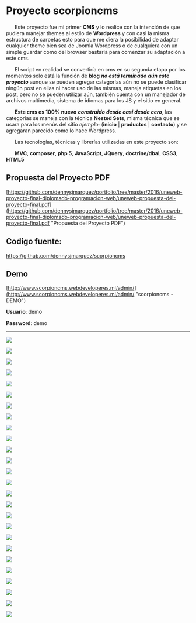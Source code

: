 # Proyecto scorpioncms #


      Este proyecto fue mi primer **CMS** y lo realice con la intención de que pudiera manejar themes al estilo de **Wordpress** y con casi la misma estructura de carpetas esto para que me diera la posibilidad de adaptar cualquier theme bien sea de Joomla Wordpress o de cualquiera con un simple guardar como del browser bastaría para comenzar su adaptación a este cms.

      El script en realidad se convertiría en cms en su segunda etapa por los momentos solo está la función de **blog** ***no está terminado aún este proyecto*** aunque se pueden agregar categorías aún no se puede clasificar ningún post en ellas ni hacer uso de las mismas, maneja  etiquetas en los post, pero no se pueden utilizar aún, también cuenta con un manejador de archivos multimedia, sistema de idiomas para los JS  y el sitio en general.
 
      **Este cms es 100% nuevo** ***construido desde casi desde cero***, las categorías se maneja con la técnica **Nested Sets**, misma técnica que se usara para los menús del sitio *ejemplo:* (**inicio** | **productos** | **contacto**) y se agregaran parecido como lo hace Wordpress.

      Las tecnologías, técnicas y librerías utilizadas en este proyecto son:

      **MVC**, **composer**, **php 5**, **JavaScript**, **JQuery**, **doctrine/dbal**, **CSS3**, **HTML5**

## Propuesta del Proyecto PDF ##
[https://github.com/dennysjmarquez/portfolio/tree/master/2016/uneweb-proyecto-final-diplomado-programacion-web/uneweb-propuesta-del-proyecto-final.pdf](https://github.com/dennysjmarquez/portfolio/tree/master/2016/uneweb-proyecto-final-diplomado-programacion-web/uneweb-propuesta-del-proyecto-final.pdf "Propuesta del Proyecto PDF")


## Codigo fuente: 
<https://github.com/dennysjmarquez/scorpioncms>

## Demo ##

[http://www.scorpioncms.webdeveloperes.ml/admin/](http://www.scorpioncms.webdeveloperes.ml/admin/ "scorpioncms - DEMO")

**Usuario**: demo

**Password**: demo


----------

![](https://raw.githubusercontent.com/dennysjmarquez/portfolio/master/2016/uneweb-proyecto-final-diplomado-programacion-web/Image1.jpg)

![](https://raw.githubusercontent.com/dennysjmarquez/portfolio/master/2016/uneweb-proyecto-final-diplomado-programacion-web/Image2.jpg)

![](https://raw.githubusercontent.com/dennysjmarquez/portfolio/master/2016/uneweb-proyecto-final-diplomado-programacion-web/Image3.jpg)

![](https://raw.githubusercontent.com/dennysjmarquez/portfolio/master/2016/uneweb-proyecto-final-diplomado-programacion-web/Image4.jpg)

![](https://raw.githubusercontent.com/dennysjmarquez/portfolio/master/2016/uneweb-proyecto-final-diplomado-programacion-web/Image5.jpg)

![](https://raw.githubusercontent.com/dennysjmarquez/portfolio/master/2016/uneweb-proyecto-final-diplomado-programacion-web/Image6.jpg)

![](https://raw.githubusercontent.com/dennysjmarquez/portfolio/master/2016/uneweb-proyecto-final-diplomado-programacion-web/Image8.jpg)

![](https://raw.githubusercontent.com/dennysjmarquez/portfolio/master/2016/uneweb-proyecto-final-diplomado-programacion-web/Image9.jpg)

![](https://raw.githubusercontent.com/dennysjmarquez/portfolio/master/2016/uneweb-proyecto-final-diplomado-programacion-web/Image10.jpg)

![](https://raw.githubusercontent.com/dennysjmarquez/portfolio/master/2016/uneweb-proyecto-final-diplomado-programacion-web/Image11.jpg)

![](https://raw.githubusercontent.com/dennysjmarquez/portfolio/master/2016/uneweb-proyecto-final-diplomado-programacion-web/Image12.jpg)

![](https://raw.githubusercontent.com/dennysjmarquez/portfolio/master/2016/uneweb-proyecto-final-diplomado-programacion-web/Image13.jpg)

![](https://raw.githubusercontent.com/dennysjmarquez/portfolio/master/2016/uneweb-proyecto-final-diplomado-programacion-web/Image14.jpg)

![](https://raw.githubusercontent.com/dennysjmarquez/portfolio/master/2016/uneweb-proyecto-final-diplomado-programacion-web/Image15.jpg)

![](https://raw.githubusercontent.com/dennysjmarquez/portfolio/master/2016/uneweb-proyecto-final-diplomado-programacion-web/Image16.jpg)

![](https://raw.githubusercontent.com/dennysjmarquez/portfolio/master/2016/uneweb-proyecto-final-diplomado-programacion-web/Image17.jpg)

![](https://raw.githubusercontent.com/dennysjmarquez/portfolio/master/2016/uneweb-proyecto-final-diplomado-programacion-web/Image18.jpg)

![](https://raw.githubusercontent.com/dennysjmarquez/portfolio/master/2016/uneweb-proyecto-final-diplomado-programacion-web/Image19.jpg)

![](https://raw.githubusercontent.com/dennysjmarquez/portfolio/master/2016/uneweb-proyecto-final-diplomado-programacion-web/Image20.jpg)

![](https://raw.githubusercontent.com/dennysjmarquez/portfolio/master/2016/uneweb-proyecto-final-diplomado-programacion-web/Image21.jpg)

![](https://raw.githubusercontent.com/dennysjmarquez/portfolio/master/2016/uneweb-proyecto-final-diplomado-programacion-web/Image22.jpg)

![](https://raw.githubusercontent.com/dennysjmarquez/portfolio/master/2016/uneweb-proyecto-final-diplomado-programacion-web/Image23.jpg)

![](https://raw.githubusercontent.com/dennysjmarquez/portfolio/master/2016/uneweb-proyecto-final-diplomado-programacion-web/Image24.jpg)

![](https://raw.githubusercontent.com/dennysjmarquez/portfolio/master/2016/uneweb-proyecto-final-diplomado-programacion-web/Image25.jpg)

![](https://raw.githubusercontent.com/dennysjmarquez/portfolio/master/2016/uneweb-proyecto-final-diplomado-programacion-web/Image26.jpg)

![](https://raw.githubusercontent.com/dennysjmarquez/portfolio/master/2016/uneweb-proyecto-final-diplomado-programacion-web/Image27.jpg)
